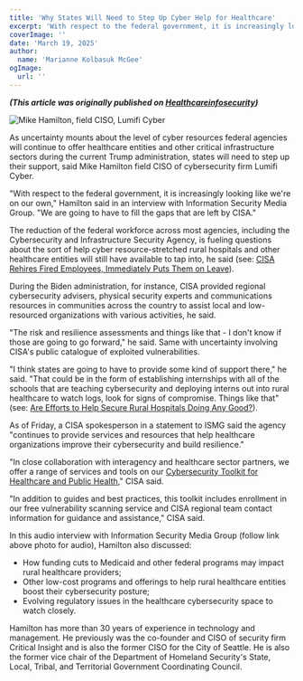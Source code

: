 ```yaml
---
title: 'Why States Will Need to Step Up Cyber Help for Healthcare'
excerpt: 'With respect to the federal government, it is increasingly looking like we''re on our own," Hamilton said in an interview with Information Security Media Group. "We are going to have to fill the gaps that are left by CISA.'
coverImage: ''
date: 'March 19, 2025'
author:
  name: 'Marianne Kolbasuk McGee'
ogImage:
  url: ''
---
```


***(This article was originally published on [Healthcareinfosecurity](https://www.healthcareinfosecurity.com/interviews/states-will-need-to-step-up-cyber-help-for-healthcare-i-5467))***

![Mike Hamilton, field CISO, Lumifi Cyber](https://0267f973c7f511eda6a4-193e28812cee85d6e20ea22afb83e185.ssl.cf1.rackcdn.com/states-will-need-to-step-up-cyber-help-for-healthcare-showcase_image-3-i-5467.jpg "Mike Hamilton, field CISO, Lumifi Cyber")


As uncertainty mounts about the level of cyber resources federal agencies will continue to offer healthcare entities and other critical infrastructure sectors during the current Trump administration, states will need to step up their support, said Mike Hamilton field CISO of cybersecurity firm Lumifi Cyber.

"With respect to the federal government, it is increasingly looking like we're on our own," Hamilton said in an interview with Information Security Media Group. "We are going to have to fill the gaps that are left by CISA."

The reduction of the federal workforce across most agencies, including the Cybersecurity and Infrastructure Security Agency, is fueling questions about the sort of help cyber resource-stretched rural hospitals and other healthcare entities will still have available to tap into, he said (see: [CISA Rehires Fired Employees, Immediately Puts Them on Leave](https://www.healthcareinfosecurity.com/cisa-rehires-fired-employees-immediately-puts-them-on-leave-a-27743)).

During the Biden administration, for instance, CISA provided regional cybersecurity advisers, physical security experts and communications resources in communities across the country to assist local and low-resourced organizations with various activities, he said.

"The risk and resilience assessments and things like that - I don't know if those are going to go forward," he said. Same with uncertainty involving CISA's public catalogue of exploited vulnerabilities.

"I think states are going to have to provide some kind of support there," he said. "That could be in the form of establishing internships with all of the schools that are teaching cybersecurity and deploying interns out into rural healthcare to watch logs, look for signs of compromise. Things like that" (see: [Are Efforts to Help Secure Rural Hospitals Doing Any Good?](https://www.healthcareinfosecurity.com/are-efforts-to-help-secure-rural-hospitals-doing-any-good-a-27669)).

As of Friday, a CISA spokesperson in a statement to ISMG said the agency "continues to provide services and resources that help healthcare organizations improve their cybersecurity and build resilience."

"In close collaboration with interagency and healthcare sector partners, we offer a range of services and tools on our [Cybersecurity Toolkit for Healthcare and Public Health](https://www.cisa.gov/topics/cybersecurity-best-practices/healthcare)," CISA said.

"In addition to guides and best practices, this toolkit includes enrollment in our free vulnerability scanning service and CISA regional team contact information for guidance and assistance," CISA said.

In this audio interview with Information Security Media Group (follow link above photo for audio), Hamilton also discussed:

- How funding cuts to Medicaid and other federal programs may impact rural healthcare providers;
- Other low-cost programs and offerings to help rural healthcare entities boost their cybersecurity posture;
- Evolving regulatory issues in the healthcare cybersecurity space to watch closely.

Hamilton has more than 30 years of experience in technology and management. He previously was the co-founder and CISO of security firm Critical Insight and is also the former CISO for the City of Seattle. He is also the former vice chair of the Department of Homeland Security's State, Local, Tribal, and Territorial Government Coordinating Council.


